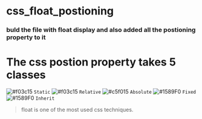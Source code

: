 # css_float_postioning

### buld the file with float display and also added all the postioning property  to it 

# The css postion property takes 5 classes 



![#f03c15](https://via.placeholder.com/15/f03c15/f03c15.png) `Static`
![#f03c15](https://www.iconsdb.com/icons/download/color/f03c15/circle-16.png) `Relative`
 ![#c5f015](https://www.iconsdb.com/icons/download/color/c5f015/circle-16.png) `Absolute`
 ![#1589F0](https://www.iconsdb.com/icons/download/color/1589F0/circle-16.png) `Fixed`
![#1589F0](https://via.placeholder.com/15/1589F0/1589F0.png) `Inherit`

> float is one of the most used css techniques.
